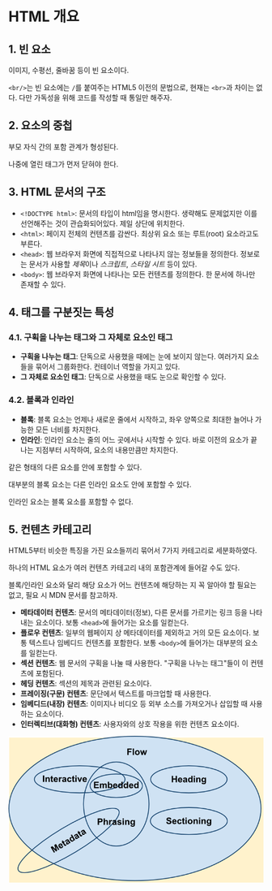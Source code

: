 # HTML 개요

## 1. 빈 요소

이미지, 수평선, 줄바꿈 등이 빈 요소이다.

`<br/>`는 빈 요소에는 `/`를 붙여주는 HTML5 이전의 문법으로, 현재는 `<br>`과 차이는 없다. 다만 가독성을 위해 코드를 작성할 때 통일만 해주자.

## 2. 요소의 중첩

부모 자식 간의 포함 관계가 형성된다.

나중에 열린 태그가 먼저 닫혀야 한다.

## 3. HTML 문서의 구조

- `<!DOCTYPE html>`: 문서의 타입이 html임을 명시한다. 생략해도 문제없지만 이를 선언해주는 것이 관습화되어있다. 제일 상단에 위치한다.
- `<html>`: 페이지 전체의 컨텐츠를 감싼다. 최상위 요소 또는 루트(root) 요소라고도 부른다.
- `<head>`: 웹 브라우저 화면에 직접적으로 나타나지 않는 정보들을 정의한다. 정보로는 문서가 사용할 *제목*이나 _스크립트_, _스타일 시트_ 등이 있다.
- `<body>`: 웹 브라우저 화면에 나타나는 모든 컨텐츠를 정의한다. 한 문서에 하나만 존재할 수 있다.

## 4. 태그를 구분짓는 특성

### 4.1. 구획을 나누는 태그와 그 자체로 요소인 태그

- **구획을 나누는 태그**: 단독으로 사용했을 때에는 눈에 보이지 않는다. 여러가지 요소들을 묶어서 그룹화한다. 컨테이너 역할을 가지고 있다.
- **그 자체로 요소인 태그**: 단독으로 사용했을 때도 눈으로 확인할 수 있다.

### 4.2. 블록과 인라인

- **블록**: 블록 요소는 언제나 새로운 줄에서 시작하고, 좌우 양쪽으로 최대한 늘어나 가능한 모든 너비를 차지한다.
- **인라인**: 인라인 요소는 줄의 어느 곳에서나 시작할 수 있다. 바로 이전의 요소가 끝나는 지점부터 시작하여, 요소의 내용만큼만 차지한다.

같은 형태의 다른 요소를 안에 포함할 수 있다.

대부분의 블록 요소는 다른 인라인 요소도 안에 포함할 수 있다.

인라인 요소는 블록 요소를 포함할 수 없다.

## 5. 컨텐츠 카테고리

HTML5부터 비슷한 특징을 가진 요소들끼리 묶어서 7가지 카테고리로 세분화하였다.

하나의 HTML 요소가 여러 컨텐츠 카테고리 내의 포함관계에 들어갈 수도 있다.

블록/인라인 요소와 달리 해당 요소가 어느 컨텐츠에 해당하는 지 꼭 알아야 할 필요는 없고, 필요 시 MDN 문서를 참고하자.

- **메타데이터 컨텐츠**: 문서의 메타데이터(정보), 다른 문서를 가르키는 링크 등을 나타내는 요소이다. 보통 `<head>`에 들어가는 요소를 일컫는다.
- **플로우 컨텐츠**: 일부의 웹페이지 상 메타데이터를 제외하고 거의 모든 요소이다. 보통 텍스트나 임베디드 컨텐츠를 포함한다. 보통 `<body>`에 들어가는 대부분의 요소를 일컫는다.
- **섹션 컨텐츠**: 웹 문서의 구획을 나눌 때 사용한다. "구획을 나누는 태그"들이 이 컨텐츠에 포함된다.
- **헤딩 컨텐츠**: 섹션의 제목과 관련된 요소이다.
- **프레이징(구문) 컨텐츠**: 문단에서 텍스트를 마크업할 때 사용한다.
- **임베디드(내장) 컨텐츠**: 이미지나 비디오 등 외부 소스를 가져오거나 삽입할 때 사용하는 요소이다.
- **인터렉티브(대화형) 컨텐츠**: 사용자와의 상호 작용을 위한 컨텐츠 요소이다.

![content_categories](/img/content_categories.png)
